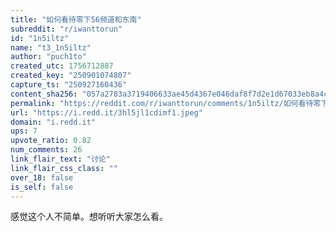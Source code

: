 ```yaml
---
title: "如何看待零下56频道和东南"
subreddit: "r/iwanttorun"
id: "1n5iltz"
name: "t3_1n5iltz"
author: "puch1to"
created_utc: 1756712887
created_key: "250901074807"
capture_ts: "250927160436"
content_sha256: "057a2783a3719406633ae45d4367e046daf8f7d2e1d67033eb8a4c0171abcdb6"
permalink: "https://reddit.com/r/iwanttorun/comments/1n5iltz/如何看待零下56频道和东南/"
url: "https://i.redd.it/3hl5jl1cdimf1.jpeg"
domain: "i.redd.it"
ups: 7
upvote_ratio: 0.82
num_comments: 26
link_flair_text: "讨论"
link_flair_css_class: ""
over_18: false
is_self: false
---
```


感觉这个人不简单。想听听大家怎么看。
